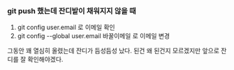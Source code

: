 ### git push 했는데 잔디밭이 채워지지 않을 때 

1. git config user.email 로 이메일 확인
2. git config --global user.email 바꿀이메일 로 이메일 변경 

그동안 꽤 열심히 올렸는데 잔디가 듬성듬성 났다.
된건 왜 된건지 모르겠지만 앞으로 잔디를 잘 확인해야겠다. 
